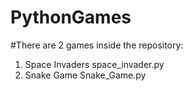 # PythonGames
#There are 2 games inside the repository: 
1. Space Invaders
space_invader.py
2. Snake Game
Snake_Game.py
